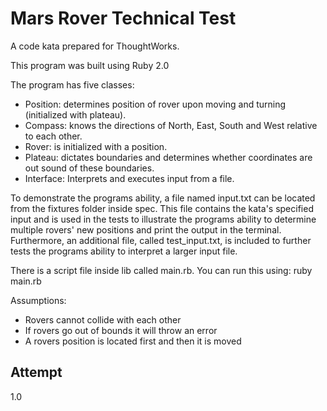 Mars Rover Technical Test
=========

A code kata prepared for ThoughtWorks.

This program was built using Ruby 2.0

The program has five classes:
  - Position: determines position of rover upon moving and turning (initialized with plateau).
  - Compass: knows the directions of North, East, South and West relative to each other.
  - Rover: is initialized with a position.
  - Plateau: dictates boundaries and determines whether coordinates are out sound of these boundaries.
  - Interface: Interprets and executes input from a file.

To demonstrate the programs ability, a file named input.txt can be located from the fixtures folder inside spec. This file contains the kata's specified input and is used in the tests to illustrate the programs ability to determine multiple rovers' new positions and print the output in the terminal. Furthermore, an additional file, called test_input.txt, is included to further tests the programs ability to interpret a larger input file.

There is a script file inside lib called main.rb. You can run this using: ruby main.rb 

Assumptions:

  - Rovers cannot collide with each other
  - If rovers go out of bounds it will throw an error
  - A rovers position is located first and then it is moved


Attempt
----

1.0

